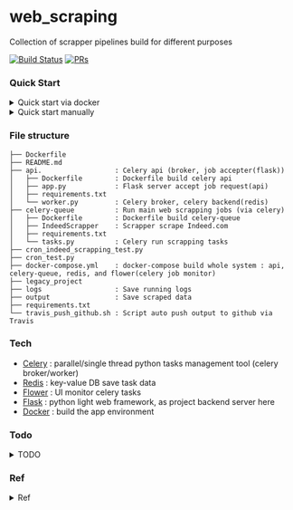 # web_scraping

Collection of scrapper pipelines build for different purposes 

[![Build Status](https://travis-ci.org/yennanliu/web_scraping.svg?branch=master)](https://travis-ci.org/yennanliu/web_scraping)
[![PRs](https://img.shields.io/badge/PRs-welcome-6574cd.svg)](https://github.com/yennanliu/web_scraping/pulls)


### Quick Start
<details>
<summary>Quick start via docker</summary>

```bash
# Run via docker 
$ cd ~ && git clone https://github.com/yennanliu/web_scraping
$ cd ~ && cd web_scraping &&  docker-compose -f  docker-compose.yml up 
```
- visit the services via 
	- flower UI : http://localhost:5555/
	- Run "add" task : http://localhost:5001/add/1/2
	- Run "web scrape" task : http://localhost:5001/scrap_task
	- Run "indeed scrape" task : http://localhost:5001/indeed_scrap_task

</details>

<details>
<summary>Quick start manually</summary>

```bash
# Run manually 
# dev 

```
</details>


### File structure 

``` 
├── Dockerfile
├── README.md
├── api.                  : Celery api (broker, job accepter(flask))
│   ├── Dockerfile        : Dockerfile build celery api 
│   ├── app.py            : Flask server accept job request(api)
│   ├── requirements.txt
│   └── worker.py         : Celery broker, celery backend(redis)
├── celery-queue          : Run main web scrapping jobs (via celery)
│   ├── Dockerfile        : Dockerfile build celery-queue
│   ├── IndeedScrapper    : Scrapper scrape Indeed.com 
│   ├── requirements.txt
│   └── tasks.py          : Celery run scrapping tasks 
├── cron_indeed_scrapping_test.py
├── cron_test.py
├── docker-compose.yml    : docker-compose build whole system : api, celery-queue, redis, and flower(celery job monitor)
├── legacy_project        
├── logs                  : Save running logs 
├── output                : Save scraped data 
├── requirements.txt
└── travis_push_github.sh : Script auto push output to github via Travis 

```

### Tech
* [Celery](http://docs.celeryproject.org/en/latest/getting-started/first-steps-with-celery.html) : parallel/single thread python tasks management tool (celery broker/worker)
* [Redis](https://redis.io/)  : key-value DB save task data 
* [Flower](https://flower.readthedocs.io/en/latest/) : UI monitor celery tasks 
* [Flask](http://flask.palletsprojects.com/en/1.1.x/) : python light web framework, as project backend server here  
* [Docker](https://www.docker.com/get-started) : build the app environment 


### Todo 
<details>
<summary>TODO</summary>

```
### Project level

0. Deploy to Heroku cloud and make the scrapper as an API service 
1. Dockerize the project 
2. Run the scrapping (cron/paralel)jobs via Celery 
4. Add test (unit/integration test) 
5. Design DB model that save scrapping data systematically 

### Programming level 

1. Add utility scripts that can get XPATH of all objects in html
2. Workflow that automate whole processes
3. Job management 
	- Multiprocessing
	- Asynchronous
	- Queue 
4. Scrapping tutorial 
5. Scrapy, Phantomjs 

### Others 

1. Web scrapping 101 tutorial 

```
</details>

### Ref 
<details>
<summary>Ref</summary>
- Scraping via Celery
	- https://www.pythoncircle.com/post/518/scraping-10000-tweets-in-60-seconds-using-celery-rabbitmq-and-docker-cluster-with-rotating-proxy/

- Travis push to github 
	- https://stackoverflow.com/questions/51925941/travis-ci-how-to-push-to-master-branch
	- https://medium.com/@preslavrachev/using-travis-for-secure-building-and-deployment-to-github-5a97afcac113
	- https://gist.github.com/willprice/e07efd73fb7f13f917ea
	- https://www.vinaygopinath.me/blog/tech/commit-to-master-branch-on-github-using-travis-ci/
	- https://www.hidennis.tech/2015/07/07/deploy-blog-using-travis/

- Indeed scrapping 
	- https://medium.com/@msalmon00/web-scraping-job-postings-from-indeed-96bd588dcb4b
	- https://github.com/tarunsinghal92/indeedscrapperlatest

- Distributed scrapping
	- https://github.com/tikazyq/crawlab
</details>